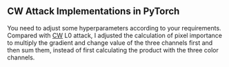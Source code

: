 ## CW Attack Implementations in PyTorch

You need to adjust some hyperparameters according to your requirements.
Compared with [CW](https://github.com/carlini/nn_robust_attacks) L0 attack, I adjusted the calculation of pixel importance to multiply the gradient and change value of the three channels first and then sum them, instead of first calculating the product with the three color channels.
